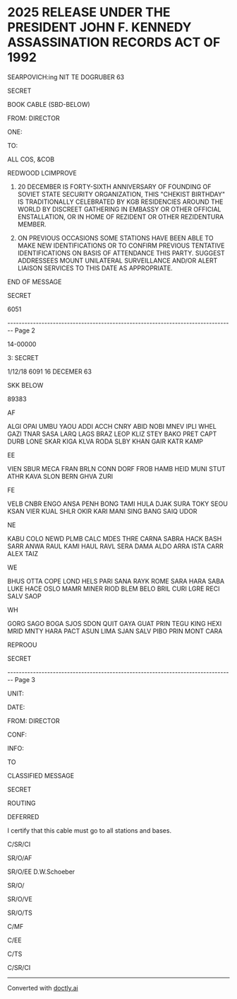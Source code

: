 # 2025 RELEASE UNDER THE PRESIDENT JOHN F. KENNEDY ASSASSINATION RECORDS ACT OF 1992

SEARPOVICH:ing
NIT
TE DOGRUBER 63

SECRET

BOOK CABLE (SBD-BELOW)

FROM: DIRECTOR

ONE:

TO:

ALL COS, &COB

REDWOOD LCIMPROVE

1. 20 DECEMBER IS FORTY-SIXTH ANNIVERSARY OF FOUNDING OF SOVIET STATE SECURITY ORGANIZATION, THIS "CHEKIST BIRTHDAY" IS TRADITIONALLY CELEBRATED BY KGB RESIDENCIES AROUND THE WORLD BY DISCREET GATHERING IN EMBASSY OR OTHER OFFICIAL ENSTALLATION, OR IN HOME OF REZIDENT OR OTHER REZIDENTURA MEMBER.

2. ON PREVIOUS OCCASIONS SOME STATIONS HAVE BEEN ABLE TO MAKE NEW IDENTIFICATIONS OR TO CONFIRM PREVIOUS TENTATIVE IDENTIFICATIONS ON BASIS OF ATTENDANCE THIS PARTY. SUGGEST ADDRESSEES MOUNT UNILATERAL SURVEILLANCE AND/OR ALERT LIAISON SERVICES TO THIS DATE AS APPROPRIATE.

END OF MESSAGE

SECRET

6051


-------------------------------------------------------------------------------- Page 2

14-00000

3: SECRET

1/12/18
6091
16 DECEMER 63

SKK BELOW

89383

AF

ALGI
OPAI
UMBU
YAOU
ADDI
ACCH
CNRY
ABID
NOBI
MNEV
IPLI
WHEL
GAZI
TNAR
SASA
LARQ
LAGS
BRAZ
LEOP
KLIZ
STEY
BAKO
PRET
CAPT
DURB
LONE
SKAR
KIGA
KLVA
RODA
SLBY
KHAN
GAIR
KATR
KAMP

EE

VIEN
SBUR
MECA
FRAN
BRLN
CONN
DORF
FROB
HAMB
HEID
MUNI
STUT
ATHR
KAVA
SLON
BERN
GHVA
ZURI

FE

VELB
CNBR
ENGO
ANSA
PENH
BONG
TAMI
HULA
DJAK
SURA
TOKY
SEOU
KSAN
VIER
KUAL
SHLR
OKIR
KARI
MANI
SING
BANG
SAIQ
UDOR

NE

KABU
COLO
NEWD
PLMB
CALC
MDES
THRE
CARNA
SABRA
HACK
BASH
SARR
ANWA
RAUL
KAMI
HAUL
RAVL
SERA
DAMA
ALDO
ARRA
ISTA
CARR
ALEX
TAIZ

WE

BHUS
OTTA
COPE
LOND
HELS
PARI
SANA
RAYK
ROME
SARA
HARA
SABA
LUKE
HACE
OSLO
MAMR
MINER
RIOD
BLEM
BELO
BRIL
CURI
LGRE
RECI
SALV
SAOP

WH

GORG
SAGO
BOGA
SJOS
SDON
QUIT
GAYA
GUAT
PRIN
TEGU
KING
HEXI
MRID
MNTY
HARA
PACT
ASUN
LIMA
SJAN
SALV
PIBO
PRIN
MONT
CARA

REPROOU

SECRET


-------------------------------------------------------------------------------- Page 3

UNIT:

DATE:

FROM: DIRECTOR

CONF:

INFO:

TO

CLASSIFIED MESSAGE

SECRET

ROUTING

DEFERRED

I certify that this cable must go to all stations and bases.

C/SR/CI

SR/O/AF

SR/O/EE D.W.Schoeber

SR/O/

SR/O/VE

SR/O/TS

C/MF

C/EE

C/TS

C/SR/CI


---
Converted with [doctly.ai](https://doctly.ai)
